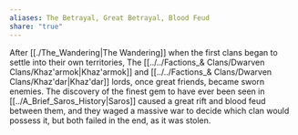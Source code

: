```yaml
---
aliases: The Betrayal, Great Betrayal, Blood Feud
share: "true"
---
```


After [[./The_Wandering|The Wandering]] when the first clans began to settle into their own territories, The [[../../Factions_& Clans/Dwarven Clans/Khaz'armok|Khaz'armok]] and [[../../Factions_& Clans/Dwarven Clans/Khaz'dar|Khaz'dar]] lords, once great friends, became sworn enemies. The discovery of the finest gem to have ever been seen in [[../A_Brief_Saros_History|Saros]] caused a great rift and blood feud between them, and they waged a massive war to decide which clan would possess it, but both failed in the end, as it was stolen.